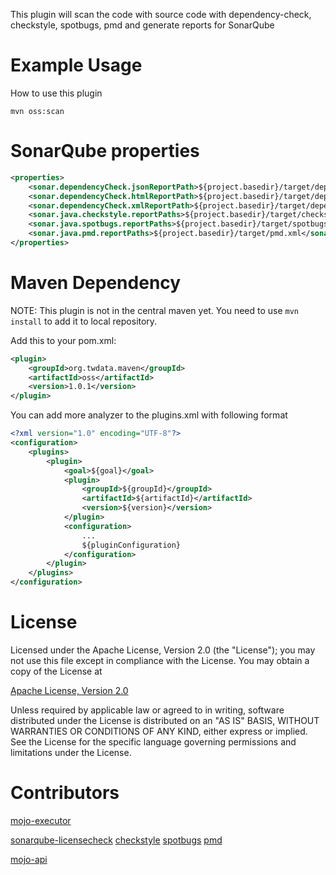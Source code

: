 
This plugin will scan the code with source code with dependency-check, checkstyle, spotbugs, pmd and generate reports for SonarQube

Example Usage
=============

How to use this plugin

```shell script
mvn oss:scan
```

SonarQube properties
=============

```xml
<properties>
    <sonar.dependencyCheck.jsonReportPath>${project.basedir}/target/dependency-check-report.json</sonar.dependencyCheck.jsonReportPath>
    <sonar.dependencyCheck.htmlReportPath>${project.basedir}/target/dependency-check-report.html</sonar.dependencyCheck.htmlReportPath>
    <sonar.dependencyCheck.xmlReportPath>${project.basedir}/target/dependency-check-report.xml</sonar.dependencyCheck.xmlReportPath>
    <sonar.java.checkstyle.reportPaths>${project.basedir}/target/checkstyle-result.xml</sonar.java.checkstyle.reportPaths>
    <sonar.java.spotbugs.reportPaths>${project.basedir}/target/spotbugsXml.xml</sonar.java.spotbugs.reportPaths>
    <sonar.java.pmd.reportPaths>${project.basedir}/target/pmd.xml</sonar.java.pmd.reportPaths>
</properties>
```

Maven Dependency
================

NOTE: This plugin is not in the central maven yet. You need to use `mvn install` to add it to local repository.

Add this to your pom.xml:

```xml
<plugin>
    <groupId>org.twdata.maven</groupId>
    <artifactId>oss</artifactId>
    <version>1.0.1</version>
</plugin>
```

You can add more analyzer to the plugins.xml with following format

```xml
<?xml version="1.0" encoding="UTF-8"?>
<configuration>
    <plugins>
        <plugin>
            <goal>${goal}</goal>
            <plugin>
                <groupId>${groupId}</groupId>
                <artifactId>${artifactId}</artifactId>
                <version>${version}</version>
            </plugin>
            <configuration>
                ...
                ${pluginConfiguration}
            </configuration>
        </plugin>
    </plugins>
</configuration>

```

License
=======
Licensed under the Apache License, Version 2.0 (the "License"); you may not use this file except in compliance with the License. You may obtain a copy of the License at

[Apache License, Version 2.0](http://www.apache.org/licenses/LICENSE-2.0)

Unless required by applicable law or agreed to in writing, software distributed under the License is distributed on an "AS IS" BASIS, WITHOUT WARRANTIES OR CONDITIONS OF ANY KIND, either express or implied. See the License for the specific language governing permissions and limitations under the License.

Contributors
============
[mojo-executor](https://github.com/TimMoore/mojo-executor)

[sonarqube-licensecheck](https://github.com/porscheinformatik/sonarqube-licensecheck)
[checkstyle](https://github.com/checkstyle/checkstyle)
[spotbugs](https://github.com/spotbugs/spotbugs)
[pmd](https://github.com/pmd/pmd)

[mojo-api](http://maven.apache.org/developers/mojo-api-specification.html)
